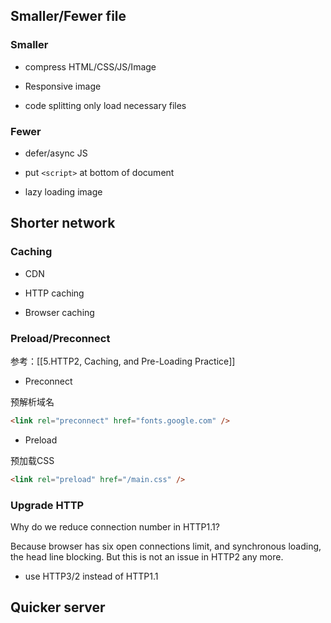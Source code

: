 

## Smaller/Fewer file

### Smaller

- compress HTML/CSS/JS/Image

- Responsive image

- code splitting
  only load necessary files

### Fewer

- defer/async JS

- put `<script>` at bottom of document

- lazy loading image

## Shorter network

### Caching

- CDN

- HTTP caching

- Browser caching

### Preload/Preconnect
参考：[[5.HTTP2, Caching, and Pre-Loading Practice]]

- Preconnect

预解析域名
```html
<link rel="preconnect" href="fonts.google.com" />
```

- Preload

预加载CSS
```html
<link rel="preload" href="/main.css" />
```


### Upgrade HTTP
Why do we reduce connection number in HTTP1.1?

Because browser has six open connections limit, and synchronous loading, the head line blocking. But this is not an issue in HTTP2 any more.
- use HTTP3/2 instead of HTTP1.1

## Quicker server
